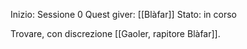 Inizio: Sessione 0
Quest giver: [[Blàfar]]
Stato: in corso

Trovare, con discrezione [[Gaoler, rapitore Blàfar]].
